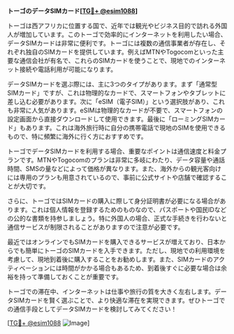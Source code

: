 **トーゴのデータSIMカード[[TG💪+ @esim1088](https://t.me/s/esim1088)]**

トーゴは西アフリカに位置する国で、近年では観光やビジネス目的で訪れる外国人が増加しています。このトーゴで効率的にインターネットを利用したい場合、データSIMカードは非常に便利です。トーゴには複数の通信事業者が存在し、それぞれ独自のSIMカードを提供しています。例えばMTNやTogocomといった主要な通信会社が有名で、これらのSIMカードを使うことで、現地でのインターネット接続や電話利用が可能になります。

データSIMカードを選ぶ際には、主に3つのタイプがあります。まず「通常型SIMカード」ですが、これは物理的なカードで、スマートフォンやタブレットに差し込む必要があります。次に「eSIM（電子SIM）」という選択肢があり、これも非常に人気があります。eSIMは物理的なカードが不要で、スマートフォンの設定画面から直接ダウンロードして使用できます。最後に「ローミングSIMカード」もあります。これは海外旅行時に自分の携帯電話で現地のSIMを使用できるもので、特に頻繁に海外に行く方におすすめです。

トーゴでデータSIMカードを利用する場合、重要なポイントは通信速度と料金プランです。MTNやTogocomのプランは非常に多岐にわたり、データ容量や通話時間、SMSの量などによって価格が異なります。また、海外からの観光客向けには専用のプランも用意されているので、事前に公式サイトや店舗で確認することが大切です。

さらに、トーゴではSIMカードの購入に際して身分証明書が必要になる場合があります。これは個人情報を登録するためのものなので、パスポートや国民IDなどの公的な書類を持参しましょう。特に外国人の場合、正式な手続きを行わないと通信サービスが制限されることがありますので注意が必要です。

最近ではオンラインでもSIMカードを購入できるサービスが増えており、日本からでも簡単にトーゴのSIMカードを入手できます。ただし、現地での利用環境を考慮して、現地到着後に購入することをお勧めします。また、SIMカードのアクティベーションには時間がかかる場合もあるため、到着後すぐに必要な場合は余裕を持って準備しておくことが重要です。

トーゴでの滞在中、インターネットは仕事や旅行の質を大きく左右します。データSIMカードを賢く選ぶことで、より快適な滞在を実現できます。ぜひトーゴでの通信手段としてデータSIMカードを検討してみてください！

[[TG💪+ @esim1088](https://t.me/s/esim1088) ![Image](https://i.postimg.cc/Y0z9fWf4/image.png)]
